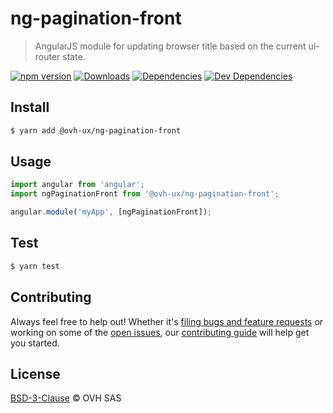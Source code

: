 # ng-pagination-front

> AngularJS module for updating browser title based on the current ui-router state.

[![npm version](https://badgen.net/npm/v/@ovh-ux/ng-pagination-front)](https://www.npmjs.com/package/@ovh-ux/ng-pagination-front) [![Downloads](https://badgen.net/npm/dt/@ovh-ux/ng-pagination-front)](https://npmjs.com/package/@ovh-ux/ng-pagination-front) [![Dependencies](https://badgen.net/david/dep/ovh/manager/packages/components/ng-pagination-front)](https://npmjs.com/package/@ovh-ux/ng-pagination-front?activeTab=dependencies) [![Dev Dependencies](https://badgen.net/david/dev/ovh/manager/packages/components/ng-pagination-front)](https://npmjs.com/package/@ovh-ux/ng-pagination-front?activeTab=dependencies)

## Install

```sh
$ yarn add @ovh-ux/ng-pagination-front
```

## Usage

```js
import angular from 'angular';
import ngPaginationFront from '@ovh-ux/ng-pagination-front';

angular.module('myApp', [ngPaginationFront]);
```

## Test

```sh
$ yarn test
```

## Contributing

Always feel free to help out! Whether it's [filing bugs and feature requests](https://github.com/ovh/manager/issues/new) or working on some of the [open issues](https://github.com/ovh/manager/issues), our [contributing guide](https://github.com/ovh/manager/blob/master/CONTRIBUTING.md) will help get you started.

## License

[BSD-3-Clause](LICENSE) © OVH SAS
